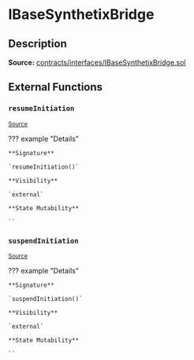 # IBaseSynthetixBridge

## Description

**Source:** [contracts/interfaces/IBaseSynthetixBridge.sol](https://github.com/Synthetixio/synthetix/tree/v2.54.0-alpha/contracts/interfaces/IBaseSynthetixBridge.sol)

## External Functions

### `resumeInitiation`

<sub>[Source](https://github.com/Synthetixio/synthetix/tree/v2.54.0-alpha/contracts/interfaces/IBaseSynthetixBridge.sol#L7)</sub>

??? example "Details"

    **Signature**

    `resumeInitiation()`

    **Visibility**

    `external`

    **State Mutability**

    ``

### `suspendInitiation`

<sub>[Source](https://github.com/Synthetixio/synthetix/tree/v2.54.0-alpha/contracts/interfaces/IBaseSynthetixBridge.sol#L5)</sub>

??? example "Details"

    **Signature**

    `suspendInitiation()`

    **Visibility**

    `external`

    **State Mutability**

    ``
